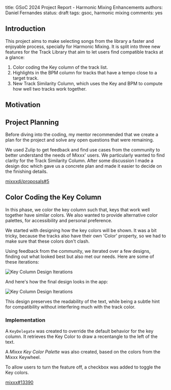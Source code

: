 title: GSoC 2024 Project Report - Harmonic Mixing Enhancements
authors: Daniel Fernandes
status: draft
tags: gsoc, harmonic mixing
comments: yes

## Introduction

This project aims to make selecting songs from the library a faster and enjoyable process, specially for Harmonic Mixing. It is split into three new features for the Track Library that aim to let users find compatible tracks at a glance:
1) Color coding the Key column of the track list.
2) Highlights in the BPM column for tracks that have a tempo close to a target track.
3) New Track Similarity Column, which uses the Key and BPM to compute how well two tracks work together.

## Motivation


## Project Planning

Before diving into the coding, my mentor recommended that we create a plan for the project and solve any open questions that were remaining.

We used Zulip to get feedback and find use cases from the community to better understand the needs of Mixxx' users. We particularly wanted to find clarity for the Track Similarity Column. After some discussion I made a design doc which gave us a concrete plan and made it easier to decide on the finishing details.

[mixxxdj/proposals#5](https://github.com/mixxxdj/proposals/pull/5)

## Color Coding the Key Column

In this phase, we color the key column such that, keys that work well together have similar colors. We also wanted to provide alternative color palettes, for accessibility and personal preference.

We started with designing how the key colors will be shown. It was a bit tricky, because the tracks also have their own 'Color' property, so we had to make sure that these colors don't clash.

Using feedback from the community, we iterated over a few designs, finding out what looked best but also met our needs. Here are some of these iterations:

![Key Column Design Iterations]({static}/images/news/mixxx-track-key-colors-design-iterations.png)

And here's how the final design looks in the app:

![Key Column Design Iterations]({static}/images/news/mixxx-track-key-colors-screenshot.png)

This design preserves the readability of the text, while being a subtle hint for compatibility without interfering much with the track color.

### Implementation

A `KeyDelegate` was created to override the default behavior for the key column. It retrieves the Key Color to draw a recentangle to the left of the text.

A *Mixxx Key Color Palette* was also created, based on the colors from the Mixxx Keywheel.

To allow users to turn the feature off, a checkbox was added to toggle the Key colors.

[mixxx#13390](https://github.com/mixxxdj/mixxx/pull/13390)
